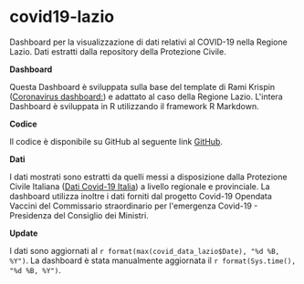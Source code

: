 # covid19-lazio
Dashboard per la visualizzazione di dati relativi al COVID-19 nella Regione Lazio. Dati estratti dalla repository della Protezione Civile. 

**Dashboard**

Questa Dashboard è sviluppata sulla base del template di Rami Krispin ([Coronavirus dashboard:](https://www.antoinesoetewey.com/files/coronavirus-dashboard.html)) e adattato al caso della Regione Lazio. L'intera Dashboard è sviluppata in R utilizzando il framework R Markdown. 

**Codice**

Il codice è disponibile su GitHub al seguente link [GitHub](https://github.com/AndrSalvi/covid19dashboard-lazio).


**Dati**

I dati mostrati sono estratti da quelli messi a disposizione dalla Protezione Civile Italiana ([Dati Covid-19 Italia](https://github.com/pcm-dpc/COVID-19)) a livello regionale e provinciale. 
La dashboard utilizza inoltre i dati forniti dal progetto Covid-19 Opendata Vaccini del Commissario straordinario per l'emergenza Covid-19 - Presidenza del Consiglio dei Ministri. 


**Update**

I dati sono aggiornati al `r format(max(covid_data_lazio$Date), "%d %B, %Y")`.
La dashboard è stata manualmente aggiornata il `r format(Sys.time(), "%d %B, %Y")`.
